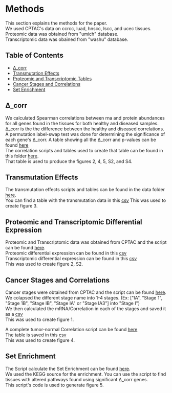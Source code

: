 # Methods

This section explains the methods for the paper. <br>
We used CPTAC's data on ccrcc, luad, hnscc, lscc, and ucec tissues.<br>
Proteomic data was obtained from "umich" database.<br>
Transcriptomic data was obained from "washu" database.<br>

## Table of Contents

- [Δ_corr](#Δ_corr)
- [Transmutation Effects](#Transmutation-Effects)
- [Proteomic and Transcriptomic Tables](#Proteomic-and-Transcriptomic-Differential-Expression)
- [Cancer Stages and Correlations](#Cancer-Stages-and-Correlations)
- [Set Enrichment](#Set-Enrichment)

## Δ_corr


We calculated Spearman correlations between rna and protein abundances for all genes found in the tissues for both healthy and diseased samples. Δ_corr is the the difference between the healthy and diseased correlations. A permutation label-swap test was done for determining the significance of each gene's Δ_corr. A table showing all the Δ_corr and p-values can be found [here](./data/delta_correlation_df_with_significance.csv)<br>
The correlation scripts and tables used to create that table can be found in this folder [here](./data/Scripts_to_Make_Cancer_Delta_Corr_and_P_value_Dataframe). <br>
That table is used to produce the figures 2, 4, 5, S2, and S4. <br>

## Transmutation Effects

The transmutation effects scripts and tables can be found in the data folder [here](./data/Scripts_to_make_transmutation_effects_dataframes). <br>
You can find a table with the transmutation data in this [csv](./data/transmutation_df.csv)
This was used to create figure 3.<br>

## Proteomic and Transcriptomic Differential Expression

Proteomic and Transcriptomic data was obtained from CPTAC and the script can be found [here](./data/Make_Cancer_stages_correlations_df.ipynb).<br>
Proteomic differential expression can be found in this [csv](./data/Proteomics_differential_expression_df.csv)<br>
Transcriptomic differential expression can be found in this [csv](./data/Transcriptomics_differential_expression_df.csv)<br>
This was used to create figure 2, S2.<br>

## Cancer Stages and Correlations

Cancer stages were obtained from CPTAC and the script can be found [here](./data/Scripts_to_make_transmutation_effects_dataframes). <br>
We colapsed the different stage name into 1-4 stages. (Ex: ["IA", "Stage 1", "Stage 1B", "Stage IB", "Stage IA" or "Stage IA3"] into "Stage I")<br>
We then calculated the mRNA/Correlation in each of the stages and saved it as a [csv](./data/Cancer_stages_correlations.csv)<br>
This was used to create figure 1.<br>

A complete tumor-normal Correlation script can be found [here](./data/Make_Tumor-Normal_Correlation_Dataframe.ipynb)<br>
The table is saved in this [csv](./data/tumor_normal_correlation_df.csv)<br>
This was used to create figure 4.

## Set Enrichment

The Script calculate the Set Enrichment can be found [here](./data/Scripts_to_make_transmutation_effects_dataframes). <br>
We used the KEGG source for the enrichment. You can use the script to find tissues with altered pathways found using significant Δ_corr genes.<br>
This script's code is used to generate figure 5.